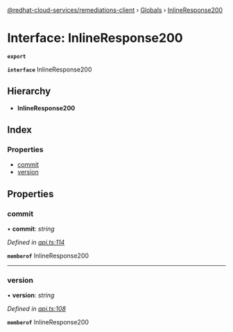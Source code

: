 [@redhat-cloud-services/remediations-client](../README.md) › [Globals](../globals.md) › [InlineResponse200](inlineresponse200.md)

# Interface: InlineResponse200

**`export`** 

**`interface`** InlineResponse200

## Hierarchy

* **InlineResponse200**

## Index

### Properties

* [commit](inlineresponse200.md#commit)
* [version](inlineresponse200.md#version)

## Properties

###  commit

• **commit**: *string*

*Defined in [api.ts:114](https://github.com/fhlavac/javascript-clients/blob/master/packages/remediations/api.ts#L114)*

**`memberof`** InlineResponse200

___

###  version

• **version**: *string*

*Defined in [api.ts:108](https://github.com/fhlavac/javascript-clients/blob/master/packages/remediations/api.ts#L108)*

**`memberof`** InlineResponse200
